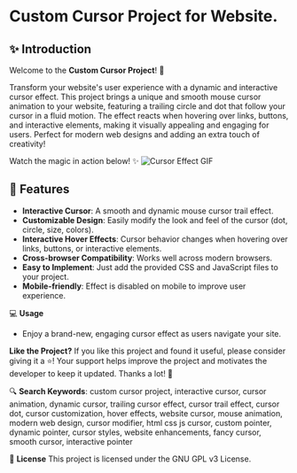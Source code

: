 # Custom Cursor Project for Website.

## ✨ Introduction

Welcome to the **Custom Cursor Project**! 🚀

Transform your website's user experience with a dynamic and interactive cursor effect. This project brings a unique and smooth mouse cursor animation to your website, featuring a trailing circle and dot that follow your cursor in a fluid motion. The effect reacts when hovering over links, buttons, and interactive elements, making it visually appealing and engaging for users. Perfect for modern web designs and adding an extra touch of creativity!

Watch the magic in action below! ✨ 
![Cursor Effect GIF](https://raw.githubusercontent.com/techmashido/your-repo/main/cursor-trail-effect-website\Custom-Cursor.gif)


## 🚀 Features

- **Interactive Cursor**: A smooth and dynamic mouse cursor trail effect.
- **Customizable Design**: Easily modify the look and feel of the cursor (dot, circle, size, colors).
- **Interactive Hover Effects**: Cursor behavior changes when hovering over links, buttons, or interactive elements.
- **Cross-browser Compatibility**: Works well across modern browsers.
- **Easy to Implement**: Just add the provided CSS and JavaScript files to your project.
- **Mobile-friendly**: Effect is disabled on mobile to improve user experience.

💻 **Usage**
- Enjoy a brand-new, engaging cursor effect as users navigate your site.


**Like the Project?**
If you like this project and found it useful, please consider giving it a ⭐️! Your support helps improve the project and motivates the developer to keep it updated. Thanks a lot! 🙏


🔍 **Search Keywords**:
custom cursor project, interactive cursor, cursor animation, dynamic cursor, trailing cursor effect, cursor trail effect, cursor dot, cursor customization, hover effects, website cursor, mouse animation, modern web design, cursor modifier, html css js cursor, custom pointer, dynamic pointer, cursor styles, website enhancements, fancy cursor, smooth cursor, interactive pointer


📄 **License**
This project is licensed under the GNU GPL v3 License.